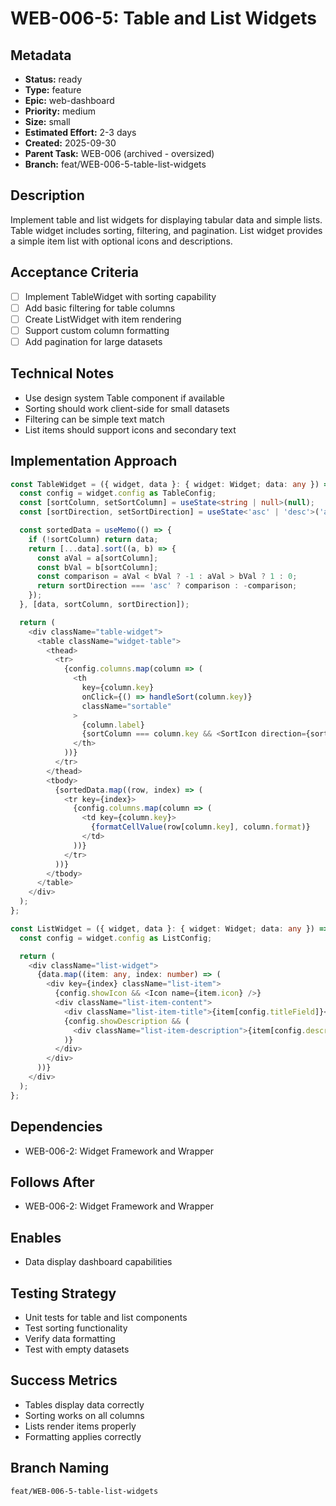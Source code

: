 # WEB-006-5: Table and List Widgets

## Metadata
- **Status:** ready
- **Type:** feature
- **Epic:** web-dashboard
- **Priority:** medium
- **Size:** small
- **Estimated Effort:** 2-3 days
- **Created:** 2025-09-30
- **Parent Task:** WEB-006 (archived - oversized)
- **Branch:** feat/WEB-006-5-table-list-widgets

## Description
Implement table and list widgets for displaying tabular data and simple lists. Table widget includes sorting, filtering, and pagination. List widget provides a simple item list with optional icons and descriptions.

## Acceptance Criteria
- [ ] Implement TableWidget with sorting capability
- [ ] Add basic filtering for table columns
- [ ] Create ListWidget with item rendering
- [ ] Support custom column formatting
- [ ] Add pagination for large datasets

## Technical Notes
- Use design system Table component if available
- Sorting should work client-side for small datasets
- Filtering can be simple text match
- List items should support icons and secondary text

## Implementation Approach
```typescript
const TableWidget = ({ widget, data }: { widget: Widget; data: any }) => {
  const config = widget.config as TableConfig;
  const [sortColumn, setSortColumn] = useState<string | null>(null);
  const [sortDirection, setSortDirection] = useState<'asc' | 'desc'>('asc');

  const sortedData = useMemo(() => {
    if (!sortColumn) return data;
    return [...data].sort((a, b) => {
      const aVal = a[sortColumn];
      const bVal = b[sortColumn];
      const comparison = aVal < bVal ? -1 : aVal > bVal ? 1 : 0;
      return sortDirection === 'asc' ? comparison : -comparison;
    });
  }, [data, sortColumn, sortDirection]);

  return (
    <div className="table-widget">
      <table className="widget-table">
        <thead>
          <tr>
            {config.columns.map(column => (
              <th
                key={column.key}
                onClick={() => handleSort(column.key)}
                className="sortable"
              >
                {column.label}
                {sortColumn === column.key && <SortIcon direction={sortDirection} />}
              </th>
            ))}
          </tr>
        </thead>
        <tbody>
          {sortedData.map((row, index) => (
            <tr key={index}>
              {config.columns.map(column => (
                <td key={column.key}>
                  {formatCellValue(row[column.key], column.format)}
                </td>
              ))}
            </tr>
          ))}
        </tbody>
      </table>
    </div>
  );
};

const ListWidget = ({ widget, data }: { widget: Widget; data: any }) => {
  const config = widget.config as ListConfig;

  return (
    <div className="list-widget">
      {data.map((item: any, index: number) => (
        <div key={index} className="list-item">
          {config.showIcon && <Icon name={item.icon} />}
          <div className="list-item-content">
            <div className="list-item-title">{item[config.titleField]}</div>
            {config.showDescription && (
              <div className="list-item-description">{item[config.descriptionField]}</div>
            )}
          </div>
        </div>
      ))}
    </div>
  );
};
```

## Dependencies
- WEB-006-2: Widget Framework and Wrapper

## Follows After
- WEB-006-2: Widget Framework and Wrapper

## Enables
- Data display dashboard capabilities

## Testing Strategy
- Unit tests for table and list components
- Test sorting functionality
- Verify data formatting
- Test with empty datasets

## Success Metrics
- Tables display data correctly
- Sorting works on all columns
- Lists render items properly
- Formatting applies correctly

## Branch Naming
`feat/WEB-006-5-table-list-widgets`